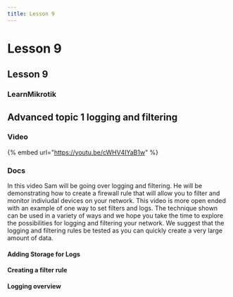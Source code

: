 ```yaml
---
title: Lesson 9
---
```


# Lesson 9

## Lesson 9

### LearnMikrotik

## Advanced topic 1 logging and filtering

### Video

{% embed url="https://youtu.be/cWHV4IYaB1w" %}

### Docs

In this video Sam will be going over logging and filtering. He will be demonstrating how to create a firewall rule that will allow you to filter and monitor indiviudal devices on your network. This video is more open ended with an example of one way to set filters and logs. The technique shown can be used in a variety of ways and we hope you take the time to explore the possibilities for logging and filtering your network. We suggest that the logging and filtering rules be tested as you can quickly create a very large amount of data.

#### Adding Storage for Logs

#### Creating a filter rule

#### Logging overview
